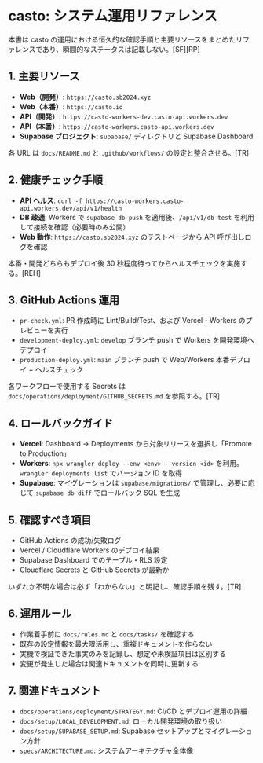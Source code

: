 # casto: システム運用リファレンス

本書は casto の運用における恒久的な確認手順と主要リソースをまとめたリファレンスであり、瞬間的なステータスは記載しない。[SF][RP]

## 1. 主要リソース

- **Web（開発）**: `https://casto.sb2024.xyz`
- **Web（本番）**: `https://casto.io`
- **API（開発）**: `https://casto-workers-dev.casto-api.workers.dev`
- **API（本番）**: `https://casto-workers.casto-api.workers.dev`
- **Supabase プロジェクト**: `supabase/` ディレクトリと Supabase Dashboard

各 URL は `docs/README.md` と `.github/workflows/` の設定と整合させる。[TR]

## 2. 健康チェック手順

- **API ヘルス**: `curl -f https://casto-workers.casto-api.workers.dev/api/v1/health`
- **DB 疎通**: Workers で `supabase db push` を適用後、`/api/v1/db-test` を利用して接続を確認（必要時のみ公開）
- **Web 動作**: `https://casto.sb2024.xyz` のテストページから API 呼び出しログを確認

本番・開発どちらもデプロイ後 30 秒程度待ってからヘルスチェックを実施する。[REH]

## 3. GitHub Actions 運用

- `pr-check.yml`: PR 作成時に Lint/Build/Test、および Vercel・Workers のプレビューを実行
- `development-deploy.yml`: `develop` ブランチ push で Workers を開発環境へデプロイ
- `production-deploy.yml`: `main` ブランチ push で Web/Workers 本番デプロイ + ヘルスチェック

各ワークフローで使用する Secrets は `docs/operations/deployment/GITHUB_SECRETS.md` を参照する。[TR]

## 4. ロールバックガイド

- **Vercel**: Dashboard → Deployments から対象リリースを選択し「Promote to Production」
- **Workers**: `npx wrangler deploy --env <env> --version <id>` を利用。`wrangler deployments list` でバージョン ID を取得
- **Supabase**: マイグレーションは `supabase/migrations/` で管理し、必要に応じて `supabase db diff` でロールバック SQL を生成

## 5. 確認すべき項目

- GitHub Actions の成功/失敗ログ
- Vercel / Cloudflare Workers のデプロイ結果
- Supabase Dashboard でのテーブル・RLS 設定
- Cloudflare Secrets と GitHub Secrets が最新か

いずれか不明な場合は必ず「わからない」と明記し、確認手順を残す。[TR]

## 6. 運用ルール

- 作業着手前に `docs/rules.md` と `docs/tasks/` を確認する
- 既存の設定情報を最大限活用し、重複ドキュメントを作らない
- 実機で検証できた事実のみを記録し、想定や未検証項目は区別する
- 変更が発生した場合は関連ドキュメントを同時に更新する

## 7. 関連ドキュメント

- `docs/operations/deployment/STRATEGY.md`: CI/CD とデプロイ運用の詳細
- `docs/setup/LOCAL_DEVELOPMENT.md`: ローカル開発環境の取り扱い
- `docs/setup/SUPABASE_SETUP.md`: Supabase セットアップとマイグレーション方針
- `specs/ARCHITECTURE.md`: システムアーキテクチャ全体像
